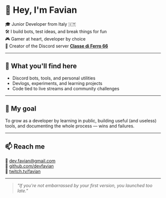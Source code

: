 # 👋 Hey, I'm Favian

🎓 Junior Developer from Italy 🇮🇹   
🛠️ I build bots, test ideas, and break things for fun  
🎮 Gamer at heart, developer by choice  
📍 Creator of the Discord server [**Classe di Ferro 66**](https://discord.gg/dW6TGY8cDr)

---

## 🚀 What you'll find here
- Discord bots, tools, and personal utilities
- Devlogs, experiments, and learning projects
- Code tied to live streams and community challenges

---

## 🎯 My goal
To grow as a developer by learning in public, building useful (and useless) tools, and documenting the whole process — wins and failures.

---

## 📫 Reach me
📧 dev.favian@gmail.com  
🐙 [github.com/devfavian](https://github.com/devfavian)  
🎥 [twitch.tv/favian](https://twitch.tv/favian)

---

> *"If you're not embarrassed by your first version, you launched too late."*
